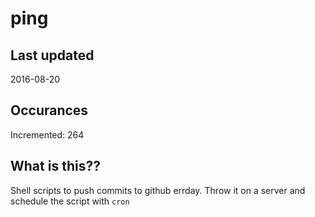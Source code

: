 # ping

## Last updated
2016-08-20

## Occurances
Incremented: 264

## What is this?? 
Shell scripts to push commits to github errday. Throw it on a server and schedule the script with `cron`
